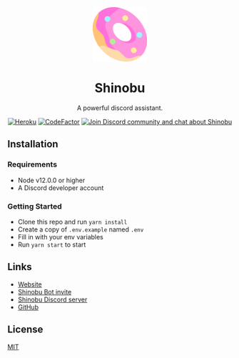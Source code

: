 <p align="center">
  <a href="https://shinobubot.com/">
    <img width="122" alt="shinobu" src="web/app/assets/images/donut.png">
  </a>
</p>

<h1 align="center">Shinobu</h1>
<p align="center">
  A powerful discord assistant.
</p>

<p align="center">
  <a href="https://shinobubot.com"><img alt="Heroku" src="https://heroku-badge.herokuapp.com/?app=shinobu-discord"></a>
  <a href="https://www.codefactor.io/repository/github/riagoncalves/shinobum"><img alt="CodeFactor" src="https://www.codefactor.io/repository/github/riagoncalves/shinobu/badge?s=206faa58ef8c0b54a41fb5d3d2951a091b3f46ff"></a>
  <a href="https://discord.gg/Ue3hyGB"><img alt="Join Discord community and chat about Shinobu" src="https://img.shields.io/discord/713395201238106205.svg?label=&logo=discord&logoColor=ffffff&color=7389D8&labelColor=6A7EC2&cacheSeconds=60"></a>
</p>

## Installation

### Requirements

-   Node v12.0.0 or higher
-   A Discord developer account

### Getting Started

-   Clone this repo and run `yarn install`
-   Create a copy of `.env.example` named `.env`
-   Fill in with your env variables
-   Run `yarn start` to start

## Links

- [Website](https://shinobubot.com/)
- [Shinobu Bot invite](https://discordapp.com/oauth2/authorize?client_id=540860925368991745&amp;scope=bot&amp;permissions=1609955447)
- [Shinobu Discord server](https://discord.gg/Ue3hyGB)
- [GitHub](https://github.com/riagoncalves/shinobu)

## License

[MIT](LICENSE)

